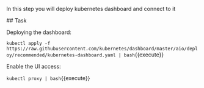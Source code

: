 In this step you will deploy kubernetes dashboard and connect to it

## Task

Deploying the dashboard:

`kubectl apply -f https://raw.githubusercontent.com/kubernetes/dashboard/master/aio/deploy/recommended/kubernetes-dashboard.yaml | bash`{{execute}}

Enable the UI access:

`kubectl proxy | bash`{{execute}}